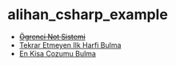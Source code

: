 # alihan_csharp_example

* <del>[Ögrenci Not Sistemi](StudentNoteSystem)</del>
* [Tekrar Etmeyen Ilk Harfi Bulma](DontRepeatLetter)
* [En Kisa Cozumu Bulma](FindShortestSolution)

